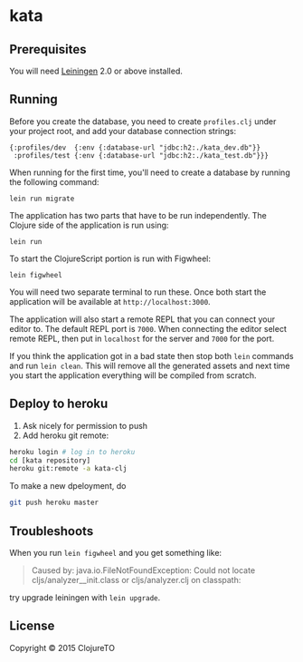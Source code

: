 # kata


## Prerequisites

You will need [Leiningen][1] 2.0 or above installed.

[1]: https://github.com/technomancy/leiningen

## Running

Before you create the database, you need to create `profiles.clj` under your
project root, and add your database connection strings:

    {:profiles/dev  {:env {:database-url "jdbc:h2:./kata_dev.db"}}
     :profiles/test {:env {:database-url "jdbc:h2:./kata_test.db"}}}

When running for the first time, you'll need to create a database by running the following command:

    lein run migrate

The application has two parts that have to be run independently.
The Clojure side of the application is run using:

    lein run

To start the ClojureScript portion is run with Figwheel:

    lein figwheel
    
You will need two separate terminal to run these.
Once both start the application will be available at `http://localhost:3000`.

The application will also start a remote REPL that you can connect your editor to.
The default REPL port is `7000`. When connecting the editor select remote REPL, then
put in `localhost` for the server and `7000` for the port.

If you think the application got in a bad state then stop both `lein` commands and
run `lein clean`. This will remove all the generated assets and next time you start
the application everything will be compiled from scratch.

## Deploy to heroku

1. Ask nicely for permission to push
2. Add heroku git remote:

```bash
heroku login # log in to heroku
cd [kata repository]
heroku git:remote -a kata-clj
```
To make a new dpeloyment, do

```bash
git push heroku master
```

## Troubleshoots

When you run `lein figwheel` and you get something like:

> Caused by: java.io.FileNotFoundException: Could not locate cljs/analyzer__init.class or cljs/analyzer.clj on classpath:

try upgrade leiningen with `lein upgrade`.

## License

Copyright © 2015 ClojureTO
